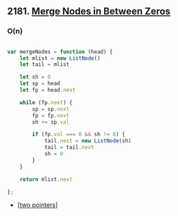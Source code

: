 
## 2181. [Merge Nodes in Between Zeros](https://leetcode.com/problems/merge-nodes-in-between-zeros/)

### O(n)


```js

var mergeNodes = function (head) {
    let mlist = new ListNode()
    let tail = mlist

    let sh = 0
    let sp = head
    let fp = head.next

    while (fp.next) {
        sp = sp.next
        fp = fp.next
        sh += sp.val

        if (fp.val === 0 && sh != 0) {
            tail.next = new ListNode(sh)
            tail = tail.next
            sh = 0
        }
    }

    return mlist.next

};

```

- [[two pointers]]

[//begin]: # "Autogenerated link references for markdown compatibility"
[two pointers]: <../../../patterns/two pointers> "two pointers"
[//end]: # "Autogenerated link references"
